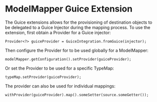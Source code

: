 # ModelMapper Guice Extension

The Guice extensions allows for the provisioning of destination objects to be delegated to a Guice Injector during the mapping process. To use the extension, first obtain a Provider for a Guice injector:

```
Provider<?> guiceProvider = GuiceIntegration.fromGuice(injector);
```

Then configure the Provider for to be used globally for a ModelMapper:

```
modelMapper.getConfiguration().setProvider(guiceProvider);
```

Or set the Provider to be used for a specific TypeMap:

```
typeMap.setProvider(guiceProvider);
``` 

The provider can also be used for individual mappings:

```
withProvider(guiceProvider).map().someSetter(source.someGetter());
```